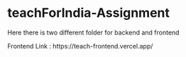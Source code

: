 # teachForIndia-Assignment
<p>Here there is two different folder for backend and frontend</p>
<p>Frontend Link : https://teach-frontend.vercel.app/ </p>
